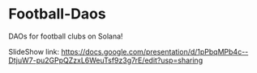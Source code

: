 # Football-Daos
DAOs for football clubs on Solana!


SlideShow link:
https://docs.google.com/presentation/d/1pPbqMPb4c--DtjuW7-pu2GPpQZzxL6WeuTsf9z3g7rE/edit?usp=sharing




